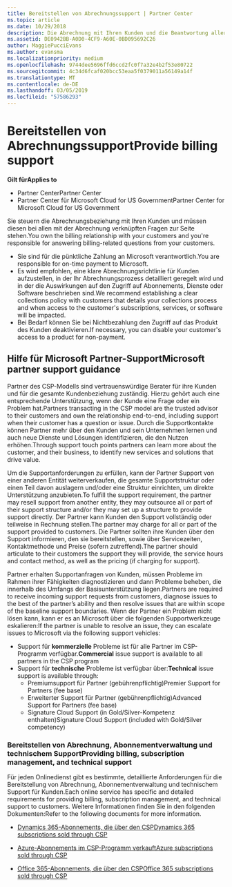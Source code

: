 ```yaml
---
title: Bereitstellen von Abrechnungssupport | Partner Center
ms.topic: article
ms.date: 10/29/2018
description: Die Abrechnung mit Ihren Kunden und die Beantwortung aller Fragen zu Abrechnungen liegen in Ihrer Verantwortung.
ms.assetid: DE0942BB-A0D0-4CF9-A60E-0BD095692C26
author: MaggiePucciEvans
ms.author: evansma
ms.localizationpriority: medium
ms.openlocfilehash: 9744dee5696ffd6ccd2fc0f7a32e4b2f53e80722
ms.sourcegitcommit: 4c34d6fcaf020bcc53eaa5f0379011a56149a14f
ms.translationtype: MT
ms.contentlocale: de-DE
ms.lasthandoff: 03/05/2019
ms.locfileid: "57586293"
---
```

# <a name="provide-billing-support"></a><span data-ttu-id="eb50c-103">Bereitstellen von Abrechnungssupport</span><span class="sxs-lookup"><span data-stu-id="eb50c-103">Provide billing support</span></span>

<span data-ttu-id="eb50c-104">**Gilt für**</span><span class="sxs-lookup"><span data-stu-id="eb50c-104">**Applies to**</span></span>

-  <span data-ttu-id="eb50c-105">Partner Center</span><span class="sxs-lookup"><span data-stu-id="eb50c-105">Partner Center</span></span>
-  <span data-ttu-id="eb50c-106">Partner Center für Microsoft Cloud for US Government</span><span class="sxs-lookup"><span data-stu-id="eb50c-106">Partner Center for Microsoft Cloud for US Government</span></span>


<span data-ttu-id="eb50c-107">Sie steuern die Abrechnungsbeziehung mit Ihren Kunden und müssen diesen bei allen mit der Abrechnung verknüpften Fragen zur Seite stehen.</span><span class="sxs-lookup"><span data-stu-id="eb50c-107">You own the billing relationship with your customers and you're responsible for answering billing-related questions from your customers.</span></span>

-   <span data-ttu-id="eb50c-108">Sie sind für die pünktliche Zahlung an Microsoft verantwortlich.</span><span class="sxs-lookup"><span data-stu-id="eb50c-108">You are responsible for on-time payment to Microsoft.</span></span>
-   <span data-ttu-id="eb50c-109">Es wird empfohlen, eine klare Abrechnungsrichtlinie für Kunden aufzustellen, in der Ihr Abrechnungsprozess detailliert geregelt wird und in der die Auswirkungen auf den Zugriff auf Abonnements, Dienste oder Software beschrieben sind.</span><span class="sxs-lookup"><span data-stu-id="eb50c-109">We recommend establishing a clear collections policy with customers that details your collections process and when access to the customer's subscriptions, services, or software will be impacted.</span></span>
-   <span data-ttu-id="eb50c-110">Bei Bedarf können Sie bei Nichtbezahlung den Zugriff auf das Produkt des Kunden deaktivieren.</span><span class="sxs-lookup"><span data-stu-id="eb50c-110">If necessary, you can disable your customer's access to a product for non-payment.</span></span>

## <a name="microsoft-partner-support-guidance"></a><span data-ttu-id="eb50c-111">Hilfe für Microsoft Partner-Support</span><span class="sxs-lookup"><span data-stu-id="eb50c-111">Microsoft partner support guidance</span></span>

<span data-ttu-id="eb50c-112">Partner des CSP-Modells sind vertrauenswürdige Berater für ihre Kunden und für die gesamte Kundenbeziehung zuständig. Hierzu gehört auch eine entsprechende Unterstützung, wenn der Kunde eine Frage oder ein Problem hat.</span><span class="sxs-lookup"><span data-stu-id="eb50c-112">Partners transacting in the CSP model are the trusted advisor to their customers and own the relationship end-to-end, including support when their customer has a question or issue.</span></span> <span data-ttu-id="eb50c-113">Durch die Supportkontakte können Partner mehr über den Kunden und sein Unternehmen lernen und auch neue Dienste und Lösungen identifizieren, die den Nutzen erhöhen.</span><span class="sxs-lookup"><span data-stu-id="eb50c-113">Through support touch points partners can learn more about the customer, and their business, to identify new services and solutions that drive value.</span></span>

<span data-ttu-id="eb50c-114">Um die Supportanforderungen zu erfüllen, kann der Partner Support von einer anderen Entität weiterverkaufen, die gesamte Supportstruktur oder einen Teil davon auslagern und/oder eine Struktur einrichten, um direkte Unterstützung anzubieten.</span><span class="sxs-lookup"><span data-stu-id="eb50c-114">To fulfill the support requirement, the partner may resell support from another entity, they may outsource all or part of their support structure and/or they may set up a structure to provide support directly.</span></span>  <span data-ttu-id="eb50c-115">Der Partner kann Kunden den Support vollständig oder teilweise in Rechnung stellen.</span><span class="sxs-lookup"><span data-stu-id="eb50c-115">The partner may charge for all or part of the support provided to customers.</span></span> <span data-ttu-id="eb50c-116">Die Partner sollten ihre Kunden über den Support informieren, den sie bereitstellen, sowie über Servicezeiten, Kontaktmethode und Preise (sofern zutreffend).</span><span class="sxs-lookup"><span data-stu-id="eb50c-116">The partner should articulate to their customers the support they will provide, the service hours and contact method, as well as the pricing (if charging for support).</span></span> 

<span data-ttu-id="eb50c-117">Partner erhalten Supportanfragen von Kunden, müssen Probleme im Rahmen ihrer Fähigkeiten diagnostizieren und dann Probleme beheben, die innerhalb des Umfangs der Basisunterstützung liegen.</span><span class="sxs-lookup"><span data-stu-id="eb50c-117">Partners are required to receive incoming support requests from customers, diagnose issues to the best of the partner’s ability and then resolve issues that are within scope of the baseline support boundaries.</span></span> <span data-ttu-id="eb50c-118">Wenn der Partner ein Problem nicht lösen kann, kann er es an Microsoft über die folgenden Supportwerkzeuge eskalieren:</span><span class="sxs-lookup"><span data-stu-id="eb50c-118">If the partner is unable to resolve an issue, they can escalate issues to Microsoft via the following support vehicles:</span></span>

- <span data-ttu-id="eb50c-119">Support für **kommerzielle** Probleme ist für alle Partner im CSP-Programm verfügbar.</span><span class="sxs-lookup"><span data-stu-id="eb50c-119">**Commercial** issue support is available to all partners in the CSP program</span></span>
-   <span data-ttu-id="eb50c-120">Support für **technische** Probleme ist verfügbar über:</span><span class="sxs-lookup"><span data-stu-id="eb50c-120">**Technical** issue support is available through:</span></span>
    -   <span data-ttu-id="eb50c-121">Premiumsupport für Partner (gebührenpflichtig)</span><span class="sxs-lookup"><span data-stu-id="eb50c-121">Premier Support for Partners (fee base)</span></span>
    -   <span data-ttu-id="eb50c-122">Erweiterter Support für Partner (gebührenpflichtig)</span><span class="sxs-lookup"><span data-stu-id="eb50c-122">Advanced Support for Partners (fee base)</span></span>
    -   <span data-ttu-id="eb50c-123">Signature Cloud Support (in Gold/Silver-Kompetenz enthalten)</span><span class="sxs-lookup"><span data-stu-id="eb50c-123">Signature Cloud Support (included with Gold/Silver competency)</span></span>

### <a name="providing-billing-subscription-management-and-technical-support"></a><span data-ttu-id="eb50c-124">Bereitstellen von Abrechnung, Abonnementverwaltung und technischem Support</span><span class="sxs-lookup"><span data-stu-id="eb50c-124">Providing billing, subscription management, and technical support</span></span> 

<span data-ttu-id="eb50c-125">Für jeden Onlinedienst gibt es bestimmte, detaillierte Anforderungen für die Bereitstellung von Abrechnung, Abonnementverwaltung und technischem Support für Kunden.</span><span class="sxs-lookup"><span data-stu-id="eb50c-125">Each online service has specific and detailed requirements for providing billing, subscription management, and technical support to customers.</span></span> <span data-ttu-id="eb50c-126">Weitere Informationen finden Sie in den folgenden Dokumenten:</span><span class="sxs-lookup"><span data-stu-id="eb50c-126">Refer to the following documents for more information.</span></span>

-   [<span data-ttu-id="eb50c-127">Dynamics 365-Abonnements, die über den CSP</span><span class="sxs-lookup"><span data-stu-id="eb50c-127">Dynamics 365 subscriptions sold through CSP</span></span>](https://www.microsoftpartnercommunity.com/t5/CSP/Microsoft-Partner-Support-Guidance/m-p/5262#M30)

-   [<span data-ttu-id="eb50c-128">Azure-Abonnements im CSP-Programm verkauft</span><span class="sxs-lookup"><span data-stu-id="eb50c-128">Azure subscriptions sold through CSP</span></span>](https://www.microsoftpartnercommunity.com/t5/CSP/Microsoft-Partner-Support-Guidance/m-p/5263#M31)

-   [<span data-ttu-id="eb50c-129">Office 365-Abonnements, die über den CSP</span><span class="sxs-lookup"><span data-stu-id="eb50c-129">Office 365 subscriptions sold through CSP</span></span>](https://www.microsoftpartnercommunity.com/t5/CSP/Microsoft-Partner-Support-Guidance/m-p/5264#M32)
 

